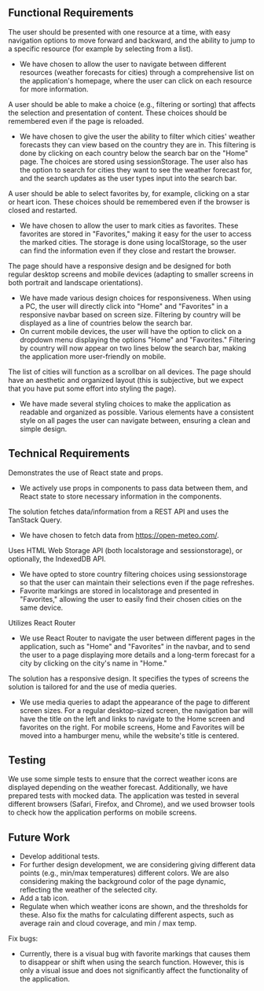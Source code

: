 ## Functional Requirements
The user should be presented with one resource at a time, with easy navigation options to move forward and backward, and the ability to jump to a specific resource (for example by selecting from a list).
* We have chosen to allow the user to navigate between different resources (weather forecasts for cities) through a comprehensive list on the application's homepage, where the user can click on each resource for more information.

A user should be able to make a choice (e.g., filtering or sorting) that affects the selection and presentation of content. These choices should be remembered even if the page is reloaded.
* We have chosen to give the user the ability to filter which cities' weather forecasts they can view based on the country they are in. This filtering is done by clicking on each country below the search bar on the "Home" page. The choices are stored using sessionStorage. The user also has the option to search for cities they want to see the weather forecast for, and the search updates as the user types input into the search bar.

A user should be able to select favorites by, for example, clicking on a star or heart icon. These choices should be remembered even if the browser is closed and restarted.
* We have chosen to allow the user to mark cities as favorites. These favorites are stored in "Favorites," making it easy for the user to access the marked cities. The storage is done using localStorage, so the user can find the information even if they close and restart the browser.

The page should have a responsive design and be designed for both regular desktop screens and mobile devices (adapting to smaller screens in both portrait and landscape orientations).
* We have made various design choices for responsiveness. When using a PC, the user will directly click into "Home" and "Favorites" in a responsive navbar based on screen size. Filtering by country will be displayed as a line of countries below the search bar.
* On current mobile devices, the user will have the option to click on a dropdown menu displaying the options "Home" and "Favorites." Filtering by country will now appear on two lines below the search bar, making the application more user-friendly on mobile.

The list of cities will function as a scrollbar on all devices. The page should have an aesthetic and organized layout (this is subjective, but we expect that you have put some effort into styling the page).
* We have made several styling choices to make the application as readable and organized as possible. Various elements have a consistent style on all pages the user can navigate between, ensuring a clean and simple design.

## Technical Requirements
Demonstrates the use of React state and props.
* We actively use props in components to pass data between them, and React state to store necessary information in the components.

The solution fetches data/information from a REST API and uses the TanStack Query.
* We have chosen to fetch data from https://open-meteo.com/.

Uses HTML Web Storage API (both localstorage and sessionstorage), or optionally, the IndexedDB API.
* We have opted to store country filtering choices using sessionstorage so that the user can maintain their selections even if the page refreshes. 
* Favorite markings are stored in localstorage and presented in "Favorites," allowing the user to easily find their chosen cities on the same device.

Utilizes React Router
* We use React Router to navigate the user between different pages in the application, such as "Home" and "Favorites" in the navbar, and to send the user to a page displaying more details and a long-term forecast for a city by clicking on the city's name in "Home."

The solution has a responsive design. It specifies the types of screens the solution is tailored for and the use of media queries.
* We use media queries to adapt the appearance of the page to different screen sizes. For a regular desktop-sized screen, the navigation bar will have the title on the left and links to navigate to the Home screen and favorites on the right. For mobile screens, Home and Favorites will be moved into a hamburger menu, while the website's title is centered.


## Testing
We use some simple tests to ensure that the correct weather icons are displayed depending on the weather forecast. Additionally, we have prepared tests with mocked data. The application was tested in several different browsers (Safari, Firefox, and Chrome), and we used browser tools to check how the application performs on mobile screens.

## Future Work
- Develop additional tests.
- For further design development, we are considering giving different data points (e.g., min/max temperatures) different colors. We are also considering making the background color of the page dynamic, reflecting the weather of the selected city.
- Add a tab icon.
- Regulate when which weather icons are shown, and the thresholds for these. Also fix the maths for calculating different aspects, such as average rain and cloud coverage, and min / max temp.

Fix bugs:
* Currently, there is a visual bug with favorite markings that causes them to disappear or shift when using the search function. However, this is only a visual issue and does not significantly affect the functionality of the application.